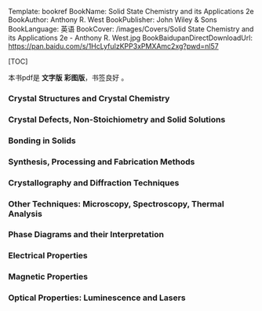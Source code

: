 Template: bookref
BookName: Solid State Chemistry and its Applications 2e
BookAuthor: Anthony R. West
BookPublisher: John Wiley & Sons
BookLanguage: 英语
BookCover: /images/Covers/Solid State Chemistry and its Applications 2e - Anthony R. West.jpg
BookBaidupanDirectDownloadUrl: https://pan.baidu.com/s/1HcLyfuIzKPP3xPMXAmc2xg?pwd=nl57

[TOC]


本书pdf是 **文字版** **彩图版**，书签良好 。


### Crystal Structures and Crystal Chemistry

### Crystal Defects, Non-Stoichiometry and Solid Solutions

### Bonding in Solids

### Synthesis, Processing and Fabrication Methods

### Crystallography and Diffraction Techniques

### Other Techniques: Microscopy, Spectroscopy, Thermal Analysis

### Phase Diagrams and their Interpretation

### Electrical Properties

### Magnetic Properties

### Optical Properties: Luminescence and Lasers


